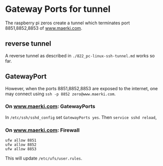 # Gateway Ports for tunnel

The raspberry pi zeros create a tunnel which terminates port 8851,8852,8853 of www.maerki.com.

## reverse tunnel

A reverse tunnel as described in `./822_pc-linux-ssh-tunnel.md` works so far.

## GatewayPort

However, when the ports 8851,8852,8853 are exposed to the internet, one may connect using `ssh -p 8852 zero@www.maerki.com`.

### On www.maerki.com: GatewayPorts

In `/etc/ssh/sshd_config` set `GatewayPorts yes`.
Then `service sshd reload`,

### On www.maerki.com: Firewall

```
ufw allow 8851
ufw allow 8852
ufw allow 8853
```

This will update `/etc/ufs/user.rules`.
